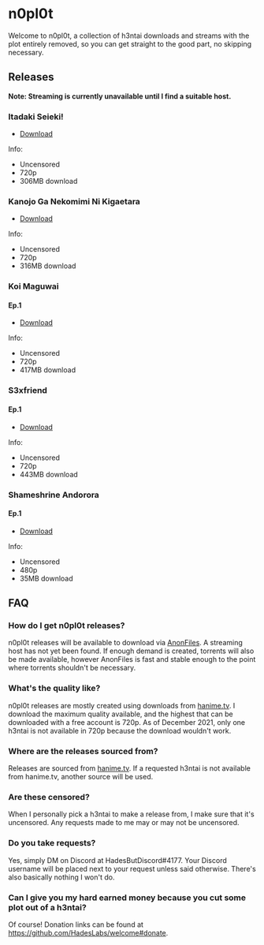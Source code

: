 # n0pl0t
Welcome to n0pl0t, a collection of h3ntai downloads and streams with the plot entirely removed, so you can get straight to the good part, no skipping necessary.

## Releases

**Note: Streaming is currently unavailable until I find a suitable host.**

### Itadaki Seieki!
* [Download](https://anonfiles.com/R8G0O3m9w0/Itadaki_Seieki-Uncensored-720p-n0pl0t_mp4)

Info:
* Uncensored
* 720p
* 306MB download

### Kanojo Ga Nekomimi Ni Kigaetara
* [Download](https://anonfiles.com/Hf6b46n5wd/Kanojo_Ga_Nekomimi_Ni_Kigaetara-Uncensored-720p-n0pl0t_mp4)

Info:
* Uncensored
* 720p
* 316MB download

### Koi Maguwai
#### Ep.1
* [Download](https://anonfiles.com/h6s795nbwd/Koi_Maguwai_1-Uncensored-720p-n0pl0t_mp4)

Info:
* Uncensored
* 720p
* 417MB download

### S3xfriend
#### Ep.1
* [Download](https://anonfiles.com/BcY7B8n9wc/Sexfriend_1-Uncensored-720p-n0pl0t_mp4)

Info:
* Uncensored
* 720p
* 443MB download

### Shameshrine Andorora
#### Ep.1
* [Download](https://anonfiles.com/92Qdq9n9w2/Shameshrine_Andorora_1-Uncensored-480p-n0pl0t_mp4)

Info:
* Uncensored
* 480p
* 35MB download

## FAQ
### How do I get n0pl0t releases?
n0pl0t releases will be available to download via [AnonFiles](https://anonfiles.com/). A streaming host has not yet been found. If enough demand is created, torrents will also be made available, however AnonFiles is fast and stable enough to the point where torrents shouldn't be necessary.

### What's the quality like?
n0pl0t releases are mostly created using downloads from [hanime.tv](https://hanime.tv). I download the maximum quality available, and the highest that can be downloaded with a free account is 720p. As of December 2021, only one h3ntai is not available in 720p because the download wouldn't work.

### Where are the releases sourced from?
Releases are sourced from [hanime.tv](https://hanime.tv). If a requested h3ntai is not available from hanime.tv, another source will be used.

### Are these censored?
When I personally pick a h3ntai to make a release from, I make sure that it's uncensored. Any requests made to me may or may not be uncensored. 

### Do you take requests?
Yes, simply DM on Discord at HadesButDiscord#4177. Your Discord username will be placed next to your request unless said otherwise. There's also basically nothing I won't do.

### Can I give you my hard earned money because you cut some plot out of a h3ntai?
Of course! Donation links can be found at https://github.com/HadesLabs/welcome#donate.
